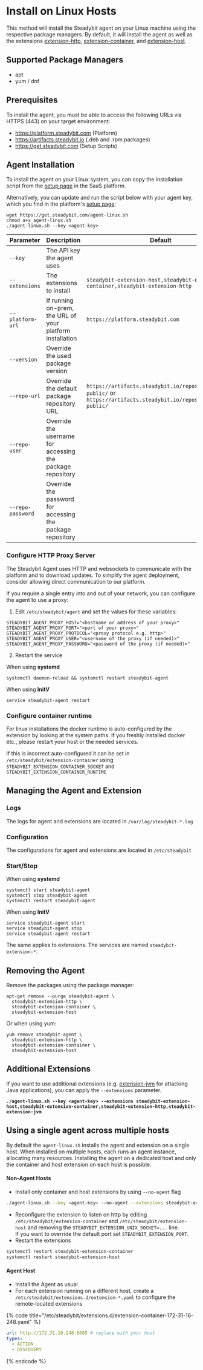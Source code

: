 # Install on Linux Hosts

This method will install the Steadybit agent on your Linux machine using the respective package managers. By default, it will install the agent as well as the extensions [extension-http](https://hub.steadybit.com/extension/com.steadybit.extension\_http), [extension-container](https://hub.steadybit.com/extension/com.steadybit.extension\_container), and [extension-host](https://hub.steadybit.com/extension/com.steadybit.extension\_host).

## Supported Package Managers

* apt
* yum / dnf

## Prerequisites

To install the agent, you must be able to access the following URLs via HTTPS (443) on your target environment:

* https://platform.steadybit.com (Platform)
* https://artifacts.steadybit.io (.deb and .rpm packages)
* https://get.steadybit.com (Setup Scripts)

## Agent Installation

To install the agent on your Linux system, you can copy the installation script from the [setup page](https://platform.steadybit.com/settings/agents/setup) in the SaaS platform.

Alternatively, you can update and run the script below with your agent key, which you find in the platform's [setup page](https://platform.steadybit.com/settings/agents/setup):

```shell
wget https://get.steadybit.com/agent-linux.sh
chmod a+x agent-linux.sh
./agent-linux.sh --key <agent-key>
```

| Parameter         | Description                                                | Default                                                                                                                |
| ----------------- | ---------------------------------------------------------- | ---------------------------------------------------------------------------------------------------------------------- |
| `--key`           | The API key the agent uses                                 |                                                                                                                        |
| `--extensions`    | The extensions to install                                  | `steadybit-extension-host,steadybit-extension-container,steadybit-extension-http`                                      |
| `--platform-url`  | If running on-prem, the URL of your platform installation  | `https://platform.steadybit.com`                                                                                       |
| `--version`       | Override the used package version                          |                                                                                                                        |
| `--repo-url`      | Override the default package repository URL                | `https://artifacts.steadybit.io/repository/{yum}-public/` or `https://artifacts.steadybit.io/repository/{deb}-public/` |
| `--repo-user`     | Override the username for accessing the package repository |                                                                                                                        |
| `--repo-password` | Override the password for accessing the package repository |                                                                                                                        |

### Configure HTTP Proxy Server

The Steadybit Agent uses HTTP and websockets to communicate with the platform and to download updates. To simplify the agent deployment, consider allowing direct communication to our platform.

If you require a single entry into and out of your network, you can configure the agent to use a proxy:

1. Edit `/etc/steadybit/agent` and set the values for these variables:

```shell
STEADYBIT_AGENT_PROXY_HOST="<hostname or address of your proxy>"
STEADYBIT_AGENT_PROXY_PORT="<port of your proxy>"
STEADYBIT_AGENT_PROXY_PROTOCOL="<proxy protocol e.g. http>"
STEADYBIT_AGENT_PROXY_USER="<username of the proxy (if needed)>"
STEADYBIT_AGENT_PROXY_PASSWORD="<password of the proxy (if needed)>"
```

2. Restart the service

When using **systemd**

```shell
systemctl daemon-reload && systemctl restart steadybit-agent
```

When using **InitV**

```shell
service steadybit-agent restart
```

### Configure container runtime

For linux installations the docker runtime is auto-configured by the extension by looking at the system paths. If you freshly installed docker etc., please restart your host or the needed services.

If this is incorrect auto-configured it can be set in `/etc/steadybit/extension-container` using `STEADYBIT_EXTENSION_CONTAINER_SOCKET` and `STEADYBIT_EXTENSION_CONTAINER_RUNTIME`

## Managing the Agent and Extension

### Logs

The logs for agent and extensions are located in `/var/log/steadybit-*.log`

### Configuration

The configurations for agent and extensions are located in `/etc/steadybit`

### Start/Stop

When using **systemd**

```shell
systemctl start steadybit-agent
systemctl stop steadybit-agent
systemctl restart steadybit-agent
```

When using **InitV**

```shell
service steadybit-agent start
service steadybit-agent stop
service steadybit-agent restart
```

The same applies to extensions. The services are named `steadybit-extension-*`.

## Removing the Agent

Remove the packages using the package manager:

```shell
apt-get remove --purge steadybit-agent \
  steadybit-extension-http \
  steadybit-extension-container \
  steadybit-extension-host
```

Or when using yum:

```shell
yum remove steadybit-agent \
  steadybit-extension-http \
  steadybit-extension-container \
  steadybit-extension-host
```

## Additional Extensions

If you want to use additional extensions (e.g. [extension-jvm](https://hub.steadybit.com/extension/com.steadybit.extension\_jvm) for attacking Java applications), you can apply the `--extensions` parameter.

<pre><code><strong>./agent-linux.sh --key &#x3C;agent-key> --extensions steadybit-extension-host,steadybit-extension-container,steadybit-extension-http,steadybit-extension-jvm
</strong></code></pre>

## Using a single agent across multiple hosts

By default the `agent-linux.sh` installs the agent and extension on a single host. When installed on multiple hosts, each runs an agent instance, allocating many resources. Installing the agent on a dedicated host and only the container and host extension on each host is possible.

#### Non-Agent Hosts

* Install only container and host extensions by using `--no-agent` flag

```bash
./agent-linux.sh --key <agent-key> --no-agent --extensions steadybit-extension-host,steadybit-extension-container
```

* Reconfigure the extension to listen on http by editing `/etc/steadybit/extension-container` and `/etc/steadybit/extension-host` and removing the `STEADYBIT_EXTENSION_UNIX_SOCKET=...` line.\
  If you want to override the default port set `STEADYBIT_EXTENSION_PORT`.
* Restart the extensions

```bash
systemctl restart steadybit-extension-container
systemctl restart steadybit-extension-host
```

#### Agent Host

* Install the Agent as usual
* For each extension running on a different host, create a `/etc/steadybit/extensions.d/extension-*.yaml` to configure the remote-located extensions

{% code title="/etc/steadybit/extensions.d/extension-container-172-31-16-248.yaml" %}
```yaml
url: http://172.31.16.248:8085 # replace with your host
types:
  - ACTION
  - DISCOVERY
```
{% endcode %}
